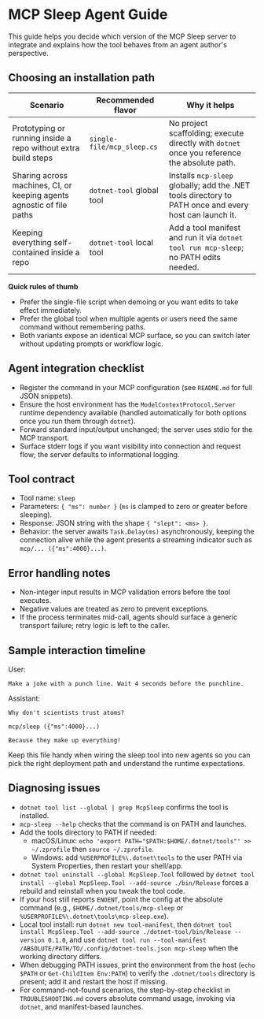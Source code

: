 # MCP Sleep Agent Guide

This guide helps you decide which version of the MCP Sleep server to integrate and explains how the tool behaves from an agent author's perspective.

## Choosing an installation path

| Scenario | Recommended flavor | Why it helps |
| --- | --- | --- |
| Prototyping or running inside a repo without extra build steps | `single-file/mcp_sleep.cs` | No project scaffolding; execute directly with `dotnet` once you reference the absolute path. |
| Sharing across machines, CI, or keeping agents agnostic of file paths | `dotnet-tool` global tool | Installs `mcp-sleep` globally; add the .NET tools directory to PATH once and every host can launch it. |
| Keeping everything self-contained inside a repo | `dotnet-tool` local tool | Add a tool manifest and run it via `dotnet tool run mcp-sleep`; no PATH edits needed. |

**Quick rules of thumb**
- Prefer the single-file script when demoing or you want edits to take effect immediately.
- Prefer the global tool when multiple agents or users need the same command without remembering paths.
- Both variants expose an identical MCP surface, so you can switch later without updating prompts or workflow logic.

## Agent integration checklist
- Register the command in your MCP configuration (see `README.md` for full JSON snippets).
- Ensure the host environment has the `ModelContextProtocol.Server` runtime dependency available (handled automatically for both options once you run them through `dotnet`).
- Forward standard input/output unchanged; the server uses stdio for the MCP transport.
- Surface stderr logs if you want visibility into connection and request flow; the server defaults to informational logging.

## Tool contract
- Tool name: `sleep`
- Parameters: `{ "ms": number }` (`ms` is clamped to zero or greater before sleeping).
- Response: JSON string with the shape `{ "slept": <ms> }`.
- Behavior: the server awaits `Task.Delay(ms)` asynchronously, keeping the connection alive while the agent presents a streaming indicator such as `mcp/... ({"ms":4000}...)`.

## Error handling notes
- Non-integer input results in MCP validation errors before the tool executes.
- Negative values are treated as zero to prevent exceptions.
- If the process terminates mid-call, agents should surface a generic transport failure; retry logic is left to the caller.

## Sample interaction timeline

User:
```text
Make a joke with a punch line. Wait 4 seconds before the punchline.
```

Assistant:
```text
Why don't scientists trust atoms?

mcp/sleep ({"ms":4000}...)

Because they make up everything!
```

Keep this file handy when wiring the sleep tool into new agents so you can pick the right deployment path and understand the runtime expectations.

## Diagnosing issues
- `dotnet tool list --global | grep McpSleep` confirms the tool is installed.
- `mcp-sleep --help` checks that the command is on PATH and launches.
- Add the tools directory to PATH if needed:
	- macOS/Linux: `echo 'export PATH="$PATH:$HOME/.dotnet/tools"' >> ~/.zprofile` then `source ~/.zprofile`.
	- Windows: add `%USERPROFILE%\.dotnet\tools` to the user PATH via System Properties, then restart your shell/app.
- `dotnet tool uninstall --global McpSleep.Tool` followed by `dotnet tool install --global McpSleep.Tool --add-source ./bin/Release` forces a rebuild and reinstall when you tweak the tool code.
- If your host still reports `ENOENT`, point the config at the absolute command (e.g., `$HOME/.dotnet/tools/mcp-sleep` or `%USERPROFILE%\.dotnet\tools\mcp-sleep.exe`).
- Local tool install: run `dotnet new tool-manifest`, then `dotnet tool install McpSleep.Tool --add-source ./dotnet-tool/bin/Release --version 0.1.0`, and use `dotnet tool run --tool-manifest /ABSOLUTE/PATH/TO/.config/dotnet-tools.json mcp-sleep` when the working directory differs.
- When debugging PATH issues, print the environment from the host (`echo $PATH` or `Get-ChildItem Env:PATH`) to verify the `.dotnet/tools` directory is present; add it and restart the host if missing.
- For command-not-found scenarios, the step-by-step checklist in `TROUBLESHOOTING.md` covers absolute command usage, invoking via `dotnet`, and manifest-based launches.


